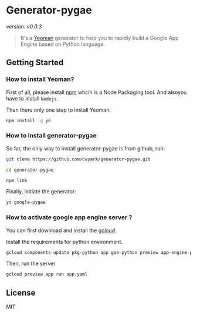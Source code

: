 # Generator-pygae #

*version: v0.0.3*

>It's a [Yeoman](http://yeoman.io) generator to help you to rapidly build a Google App Engine based on Python language. 

## Getting Started ##

### How to install Yeoman? ###

First of all, please install [npm](https://npmjs.org) whcih is a Node Packaging tool. And alsoyou have to install `Nodejs`.

Then there only one step to install Yeoman.

```bash
npm install -g yo
```

### How to install generator-pygae ###

So far, the only way to install generator-pygae is from github, run:

```bash
git clone https://github.com/cwyark/generator-pygae.git 

cd generator-pygae

npm link
```

Finally, initiate the generator:

```bash
yo google-pygae
```

### How to activate google app engine server ? ###

You can first download and install the [_gcloud_](https://cloud.google.com/sdk/).

Install the requirements for python environment.

```bash
gcloud components update pkg-python app gae-python preview app-engine-python
```

Then, run the server 

```bash
gcloud preview app run app.yaml 
```

## License

MIT
